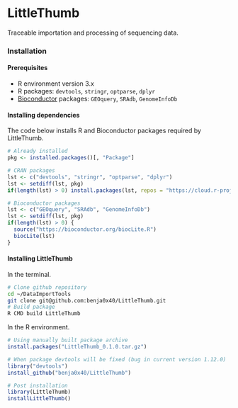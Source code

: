 LittleThumb
================================================================================

Traceable importation and processing of sequencing data.

### Installation ###

#### Prerequisites ####

  - R environment version 3.x
  - R packages: `devtools`, `stringr`, `optparse`, `dplyr`
  - [Bioconductor](http://www.bioconductor.org/) packages: `GEOquery`, `SRAdb`, `GenomeInfoDb`
  
#### Installing dependencies ####

The code below installs R and Bioconductor packages required by LittleThumb.

```R
# Already installed
pkg <- installed.packages()[, "Package"]

# CRAN packages
lst <- c("devtools", "stringr", "optparse", "dplyr")
lst <- setdiff(lst, pkg)
if(length(lst) > 0) install.packages(lst, repos = "https://cloud.r-project.org/")

# Bioconductor packages
lst <- c("GEOquery", "SRAdb", "GenomeInfoDb")
lst <- setdiff(lst, pkg)
if(length(lst) > 0) {
  source("https://bioconductor.org/biocLite.R")
  biocLite(lst)
}
```

#### Installing LittleThumb ####

In the terminal.

```bash
# Clone github repository
cd ~/DataImportTools
git clone git@github.com:benja0x40/LittleThumb.git
# Build package
R CMD build LittleThumb
```

In the R environment.

```r
# Using manually built package archive
install.packages("LittleThumb_0.1.0.tar.gz")

# When package devtools will be fixed (bug in current version 1.12.0)
library("devtools")
install_github("benja0x40/LittleThumb")

# Post installation
library(LittleThumb)
installLittleThumb()
```

